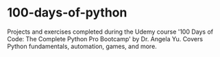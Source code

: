 # 100-days-of-python
Projects and exercises completed during the Udemy course '100 Days of Code: The Complete Python Pro Bootcamp' by Dr. Angela Yu. Covers Python fundamentals, automation, games, and more.
